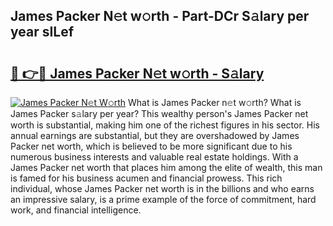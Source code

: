 ## James Packer N𝚎t w𝚘rth - Part-DCr S𝚊lary per year sILef

# <h2><a href="http://gc3b7f.nevu.top/?p=James+Packer">🔗 👉🔴 James Packer N𝚎t w𝚘rth - S𝚊lary</a></h2>

[![James Packer N𝚎t W𝚘rth](https://i.imgur.com/Oavwk0R.jpeg)](http://gc3b7f.nevu.top/?p=James+Packer)
What is James Packer n𝚎t w𝚘rth? What is James Packer s𝚊lary per year?
This wealthy person's James Packer net worth is substantial, making him one of the richest figures in his sector. His annual earnings are substantial, but they are overshadowed by James Packer net worth, which is believed to be more significant due to his numerous business interests and valuable real estate holdings. With a James Packer net worth that places him among the elite of wealth, this man is famed for his business acumen and financial prowess. This rich individual, whose James Packer net worth is in the billions and who earns an impressive salary, is a prime example of the force of commitment, hard work, and financial intelligence.
